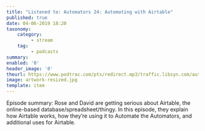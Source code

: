 ```yaml
---
title: "Listened to: Automators 24: Automating with Airtable"
published: true
date: 04-06-2019 18:20
taxonomy:
    category:
         - stream
    tag:
         - podcasts
summary:
enabled: '0'
header_image: '0'
theurl: https://www.podtrac.com/pts/redirect.mp3/traffic.libsyn.com/automatorsrelay/automators024.mp3
image: artwork-resized.jpg
template: item
---
```

 
Episode summary: Rose and David are getting serious about Airtable, the online-based database/spreadsheet/thingy. In this episode, they explain how Airtable works, how they’re using it to Automate the Automators, and additional uses for Airtable.
